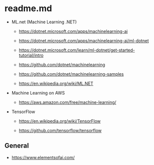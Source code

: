 # readme.md


*   ML.net (Machine Learning .NET)

    *   https://dotnet.microsoft.com/apps/machinelearning-ai

    *   https://dotnet.microsoft.com/apps/machinelearning-ai/ml-dotnet

    *   https://dotnet.microsoft.com/learn/ml-dotnet/get-started-tutorial/intro

    *   https://github.com/dotnet/machinelearning

    *   https://github.com/dotnet/machinelearning-samples

    *   https://en.wikipedia.org/wiki/ML.NET

    

*   Machine Learning on AWS

    *   https://aws.amazon.com/free/machine-learning/

*   TensorFlow

    *   https://en.wikipedia.org/wiki/TensorFlow

    *   https://github.com/tensorflow/tensorflow

## General

*   https://www.elementsofai.com/

